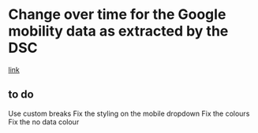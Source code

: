 # Change over time for the Google mobility data as extracted by the DSC

[link](http://www.henrylau.co.uk/maptemplates/changeovertime/index.html)

## to do
Use custom breaks
Fix the styling on the mobile dropdown
Fix the colours
Fix the no data colour
